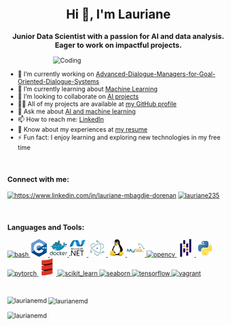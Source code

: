 <h1 align="center">Hi 👋, I'm Lauriane</h1>

<h3 align="center">Junior Data Scientist with a passion for AI and data analysis. Eager to work on impactful projects.</h3>

<!--
<p align="left"> <img src="https://komarev.com/ghpvc/?username=laurianemd&label=Profile%20views&color=0e75b6&style=flat" alt="laurianemd" /> </p>

<p align="left"> <a href="https://github.com/ryo-ma/github-profile-trophy"><img src="https://github-profile-trophy.vercel.app/?username=laurianemd" alt="laurianemd" /></a> </p>
-->

<img align="right" alt="Coding" width="400" src="https://media.tenor.com/IF2JdxzmyN4AAAAi/coding-girl.gif" />
<br>

- 🔭 I’m currently working on [Advanced-Dialogue-Managers-for-Goal-Oriented-Dialogue-Systems](https://github.com/LaurianeMD/Advanced-Dialogue-Managers-for-Goal-Oriented-Dialogue-Systems)
- 🌱 I’m currently learning about [Machine Learning](https://www.coursera.org/specializations/machine-learning)
- 👯 I’m looking to collaborate on [AI projects](https://github.com/LaurianeMD)
- 👨‍💻 All of my projects are available at [my GitHub profile](https://github.com/LaurianeMD)
- 💬 Ask me about [AI and machine learning](https://www.medium.com/topic/machine-learning)
- 📫 How to reach me: [LinkedIn](https://www.linkedin.com/in/lauriane-mbagdje-dorenan)
- 📄 Know about my experiences at [my resume](https://example.com/resume)
- ⚡ Fun fact: I enjoy learning and exploring new technologies in my free time

<!--
- 🔭 I’m currently working on [Advanced-Dialogue-Managers-for-Goal-Oriented-Dialogue-Systems](words)

- 🌱 I’m currently learning **words**

- 👯 I’m looking to collaborate on [words](words)

- 🤝 I’m looking for help with [words](words)

- 👨‍💻 All of my projects are available at [link](link)

- 💬 Ask me about **words**

- 📫 How to reach me **link**

- 📄 Know about my experiences [link](link)

- ⚡ Fun fact **works**
-->
<br>
<h3 align="left">Connect with me:</h3>
<p align="left">
<a href="https://linkedin.com/in/https://www.linkedin.com/in/lauriane-mbagdje-dorenan" target="blank"><img align="center" src="https://raw.githubusercontent.com/rahuldkjain/github-profile-readme-generator/master/src/images/icons/Social/linked-in-alt.svg" alt="https://www.linkedin.com/in/lauriane-mbagdje-dorenan" height="30" width="40" /></a>
<a href="https://kaggle.com/lauriane235" target="blank"><img align="center" src="https://raw.githubusercontent.com/rahuldkjain/github-profile-readme-generator/master/src/images/icons/Social/kaggle.svg" alt="lauriane235" height="30" width="40" /></a>
</p>
<br>
<h3 align="left">Languages and Tools:</h3>
<p align="left">
  <a href="https://www.gnu.org/software/bash/" target="_blank" rel="noreferrer"> 
    <img src="https://www.vectorlogo.zone/logos/gnu_bash/gnu_bash-icon.svg" alt="bash" width="40" height="40"/> 
  </a> 
  <a href="https://www.w3schools.com/cpp/" target="_blank" rel="noreferrer"> 
    <img src="https://raw.githubusercontent.com/devicons/devicon/master/icons/cplusplus/cplusplus-original.svg" alt="cplusplus" width="40" height="40"/> 
  </a> 
  <a href="https://www.docker.com/" target="_blank" rel="noreferrer"> 
    <img src="https://raw.githubusercontent.com/devicons/devicon/master/icons/docker/docker-original-wordmark.svg" alt="docker" width="40" height="40"/> 
  </a> 
  <a href="https://dotnet.microsoft.com/" target="_blank" rel="noreferrer"> 
    <img src="https://raw.githubusercontent.com/devicons/devicon/master/icons/dot-net/dot-net-original-wordmark.svg" alt="dotnet" width="40" height="40"/> 
  </a> 
  <a href="https://www.electronjs.org" target="_blank" rel="noreferrer"> 
    <img src="https://raw.githubusercontent.com/devicons/devicon/master/icons/electron/electron-original.svg" alt="electron" width="40" height="40"/> 
  </a> 
  <a href="https://www.linux.org/" target="_blank" rel="noreferrer"> 
    <img src="https://raw.githubusercontent.com/devicons/devicon/master/icons/linux/linux-original.svg" alt="linux" width="40" height="40"/> 
  </a> 
  <a href="https://www.mysql.com/" target="_blank" rel="noreferrer"> 
    <img src="https://raw.githubusercontent.com/devicons/devicon/master/icons/mysql/mysql-original-wordmark.svg" alt="mysql" width="40" height="40"/> 
  </a> 
  <a href="https://opencv.org/" target="_blank" rel="noreferrer"> 
    <img src="https://www.vectorlogo.zone/logos/opencv/opencv-icon.svg" alt="opencv" width="40" height="40"/> 
  </a> 
  <a href="https://pandas.pydata.org/" target="_blank" rel="noreferrer"> 
    <img src="https://raw.githubusercontent.com/devicons/devicon/2ae2a900d2f041da66e950e4d48052658d850630/icons/pandas/pandas-original.svg" alt="pandas" width="40" height="40"/> 
  </a> 
  <a href="https://www.python.org" target="_blank" rel="noreferrer"> 
    <img src="https://raw.githubusercontent.com/devicons/devicon/master/icons/python/python-original.svg" alt="python" width="40" height="40"/> 
  </a> 
  <a href="https://pytorch.org/" target="_blank" rel="noreferrer"> 
    <img src="https://www.vectorlogo.zone/logos/pytorch/pytorch-icon.svg" alt="pytorch" width="40" height="40"/> 
  </a> 
  <a href="https://www.scala-lang.org" target="_blank" rel="noreferrer"> 
    <img src="https://raw.githubusercontent.com/devicons/devicon/master/icons/scala/scala-original.svg" alt="scala" width="40" height="40"/> 
  </a> 
  <a href="https://scikit-learn.org/" target="_blank" rel="noreferrer"> 
    <img src="https://upload.wikimedia.org/wikipedia/commons/0/05/Scikit_learn_logo_small.svg" alt="scikit_learn" width="40" height="40"/> 
  </a> 
  <a href="https://seaborn.pydata.org/" target="_blank" rel="noreferrer"> 
    <img src="https://seaborn.pydata.org/_images/logo-mark-lightbg.svg" alt="seaborn" width="40" height="40"/> 
  </a> 
  <a href="https://www.tensorflow.org" target="_blank" rel="noreferrer"> 
    <img src="https://www.vectorlogo.zone/logos/tensorflow/tensorflow-icon.svg" alt="tensorflow" width="40" height="40"/> 
  </a> 
  <a href="https://www.vagrantup.com/" target="_blank" rel="noreferrer"> 
    <img src="https://www.vectorlogo.zone/logos/vagrantup/vagrantup-icon.svg" alt="vagrant" width="40" height="40"/> 
  </a> 
</p>
<br>
<p><img align="left" src="https://github-readme-stats.vercel.app/api/top-langs?username=laurianemd&show_icons=true&locale=en&layout=compact" alt="laurianemd" /></p>

<p>&nbsp;<img align="center" src="https://github-readme-stats.vercel.app/api?username=laurianemd&show_icons=true&locale=en" alt="laurianemd" /></p>

<p><img align="center" src="https://github-readme-streak-stats.herokuapp.com/?user=laurianemd&" alt="laurianemd" /></p>

<!--
**LaurianeMD/LaurianeMD** is a ✨ _special_ ✨ repository because its README.md (this file) appears on your GitHub profile.

Here are some ideas to get you started:

- 🔭 I’m currently working on ...
- 🌱 I’m currently learning ...
- 👯 I’m looking to collaborate on ...
- 🤔 I’m looking for help with ...
- 💬 Ask me about ...
- 📫 How to reach me: ...
- 😄 Pronouns: ...
- ⚡ Fun fact: ...
-->

<!--
<picture>
  <source media="(prefers-color-scheme: dark)" srcset="https://i.pinimg.com/736x/6f/ca/66/6fca66963014240f9972f7b656009ad4.jpg">
  <source media="(prefers-color-scheme: light)" srcset="https://i.pinimg.com/736x/6f/ca/66/6fca66963014240f9972f7b656009ad4.jpg">
  <img alt="Shows an illustrated sun in light mode and a moon with stars in dark mode." src="https://user-images.githubusercontent.com/25423296/163456779-a8556205-d0a5-45e2-ac17-42d089e3c3f8.png">
</picture>
